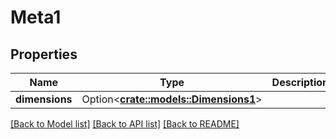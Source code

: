 # Meta1

## Properties

Name | Type | Description | Notes
------------ | ------------- | ------------- | -------------
**dimensions** | Option<[**crate::models::Dimensions1**](dimensions1.md)> |  | [optional]

[[Back to Model list]](../README.md#documentation-for-models) [[Back to API list]](../README.md#documentation-for-api-endpoints) [[Back to README]](../README.md)


